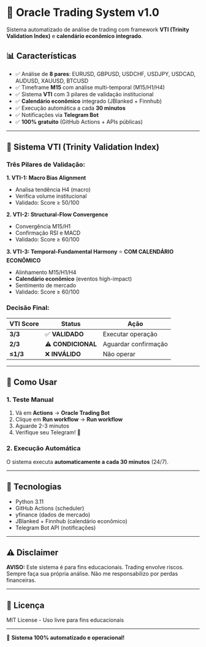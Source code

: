 # 🤖 Oracle Trading System v1.0

Sistema automatizado de análise de trading com framework **VTI (Trinity Validation Index)** e **calendário econômico integrado**.

## 📊 Características

- ✅ Análise de **8 pares**: EURUSD, GBPUSD, USDCHF, USDJPY, USDCAD, AUDUSD, XAUUSD, BTCUSD
- ✅ Timeframe **M15** com análise multi-temporal (M15/H1/H4)
- ✅ Sistema **VTI** com 3 pilares de validação institucional
- ✅ **Calendário econômico** integrado (JBlanked + Finnhub)
- ✅ Execução automática a cada **30 minutos**
- ✅ Notificações via **Telegram Bot**
- ✅ **100% gratuito** (GitHub Actions + APIs públicas)

---

## 🎯 Sistema VTI (Trinity Validation Index)

### Três Pilares de Validação:

**1. VTI-1: Macro Bias Alignment**
   - Analisa tendência H4 (macro)
   - Verifica volume institucional
   - Validado: Score ≥ 50/100

**2. VTI-2: Structural-Flow Convergence**
   - Convergência M15/H1
   - Confirmação RSI e MACD
   - Validado: Score ≥ 60/100

**3. VTI-3: Temporal-Fundamental Harmony** ⭐ **COM CALENDÁRIO ECONÔMICO**
   - Alinhamento M15/H1/H4
   - **Calendário econômico** (eventos high-impact)
   - Sentimento de mercado
   - Validado: Score ≥ 60/100

### Decisão Final:

| VTI Score | Status | Ação |
|-----------|--------|------|
| **3/3** | ✅ **VALIDADO** | Executar operação |
| **2/3** | ⚠️ **CONDICIONAL** | Aguardar confirmação |
| **≤1/3** | ❌ **INVÁLIDO** | Não operar |

---

## 🚀 Como Usar

### 1. Teste Manual

1. Vá em **Actions** → **Oracle Trading Bot**
2. Clique em **Run workflow** → **Run workflow**
3. Aguarde 2-3 minutos
4. Verifique seu Telegram! 🎉

### 2. Execução Automática

O sistema executa **automaticamente a cada 30 minutos** (24/7).

---

## 🔧 Tecnologias

- Python 3.11
- GitHub Actions (scheduler)
- yfinance (dados de mercado)
- JBlanked + Finnhub (calendário econômico)
- Telegram Bot API (notificações)

---

## ⚠️ Disclaimer

**AVISO:** Este sistema é para fins educacionais. Trading envolve riscos. Sempre faça sua própria análise. Não me responsabilizo por perdas financeiras.

---

## 📜 Licença

MIT License - Uso livre para fins educacionais

---

🤖 **Sistema 100% automatizado e operacional!**
